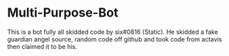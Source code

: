 # Multi-Purpose-Bot
This is a bot fully all skidded code by six#0816 (Static). He skidded a fake guardian angel source, random code off github and took code from actavis then claimed it to be his.

